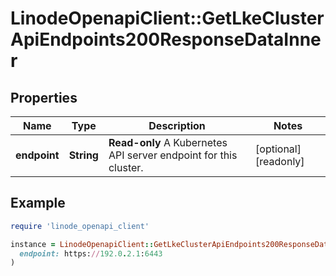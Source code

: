 # LinodeOpenapiClient::GetLkeClusterApiEndpoints200ResponseDataInner

## Properties

| Name | Type | Description | Notes |
| ---- | ---- | ----------- | ----- |
| **endpoint** | **String** | __Read-only__ A Kubernetes API server endpoint for this cluster. | [optional][readonly] |

## Example

```ruby
require 'linode_openapi_client'

instance = LinodeOpenapiClient::GetLkeClusterApiEndpoints200ResponseDataInner.new(
  endpoint: https://192.0.2.1:6443
)
```

